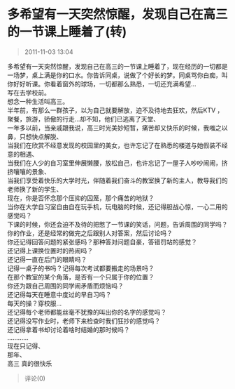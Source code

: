 # 多希望有一天突然惊醒，发现自己在高三的一节课上睡着了(转)
> 2011-11-03 13:04


  
多希望有一天突然惊醒，发现自己在高三的一节课上睡着了，现在经历的一切都是一场梦，桌上满是你的口水。你告诉同桌，说做了个好长的梦。同桌骂你白痴，叫你好好听课。你看着窗外的球场，一切都那么熟悉，一切还充满希望...  
写在去学校前。  
想念一种生活叫高三。  
半年前，有那么一群孩子，以为自己就要解放，迫不及待地去狂欢，然后KTV ，聚餐，旅游，骄傲的行走…却不知，他们已逃离了天堂、  
一年多以前，当亲戚跟我说，高三时光美妙短暂，痛苦却又快乐的时候，我嗤之以鼻，只想快点解脱、  
当我们在欣赏不经意发现的校园里的美女，也许忘记了在熟悉的楼道与她假装不经意的相遇、  
当我们在人少的自习室里伸展懒腰，放松自己，也许忘记了一屋子人吵吵闹闹，挤挤嚷嚷的景象、  
当我们享受着快乐的大学时光，伴随着我们奋斗的教室换了新的主人，教导我们的老师换了新的学生、  
现在，你是否怀念那个压抑的囚笼，那个痛苦的地狱？  
当你在大学自习室自由自在玩手机，玩电脑的时候，还记得胆战心惊，一心二用的感觉吗？  
下课的时候，你还会迫不及待的把憋了一节课的笑话，问题，告诉周围的同学吗？  
你的作业，还是经常的做完之后跟别人对答案，然后讨论吗？  
你还记得回答问题的紧张感吗？那种答对问题自豪，答错罚站的感觉？  
还记得上课换位置时的热闹吗？  
还记得一直在后门的眼睛吗？  
记得一桌子的书吗？记得每次考试都要搬走的场景吗？  
在那个教室的某个角落，是否有一个只属于你的位置？  
你还为跟自己周围的同学闹矛盾而烦恼吗？  
还记得每天在睡意中度过的早自习吗？  
每天的操？穿校服…  
还记得每个老师都能丝毫不犹豫的叫出你的名字的感觉吗？  
还记得没写作业时，老师下来检查时我们狂抄的感觉吗？  
还记得拿着书却讨论着啥时结婚的那时候吗？  
…………  
现在只记得、  
那年、  
高三 真的很快乐
> 评论(0)

